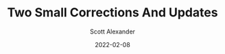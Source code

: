 ---
layout: podcast
title: "Two Small Corrections And Updates"
author: Scott Alexander
description: https://astralcodexten.substack.com/p/two-small-corrections-and-updates
date: 2022-02-08
length: 316341
duration: 79
guid: two-small-corrections-and-updates
---
